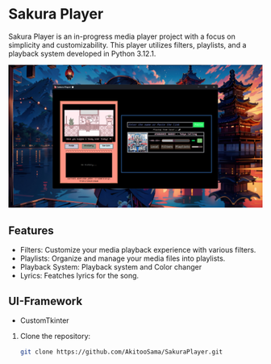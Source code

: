 # Sakura Player

Sakura Player is an in-progress media player project with a focus on simplicity and customizability. This player utilizes filters, playlists, and a playback system developed in Python 3.12.1.

![example](banner.png)

## Features

- Filters: Customize your media playback experience with various filters.
- Playlists: Organize and manage your media files into playlists.
- Playback System: Playback system and Color changer
- Lyrics: Featches lyrics for the song.

## UI-Framework

- CustomTkinter

1. Clone the repository:
   ```bash
   git clone https://github.com/AkitooSama/SakuraPlayer.git
